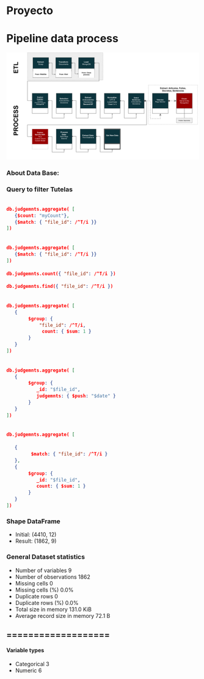 # Proyecto

# Pipeline data process

![pipeline](assets/data.png)

### About Data Base:

### Query to filter Tutelas

```json

db.judgemnts.aggregate( [
   {$count: "myCount"},
   {$match: { "file_id": /^T/i }}
])


db.judgemnts.aggregate( [
   {$match: { "file_id": /^T/i }}
])

db.judgemnts.count({ "file_id": /^T/i })

db.judgemnts.find({ "file_id": /^T/i })


db.judgemnts.aggregate( [
   {
        $group: {
            "file_id": /^T/i,
             count: { $sum: 1 }
        }
   }
])


db.judgemnts.aggregate( [
   {
        $group: {
           _id: "$file_id",
           judgemnts: { $push: "$date" }
        }
   }
])


db.judgemnts.aggregate( [

   {
         $match: { "file_id": /^T/i }
   },
   {
        $group: {
           _id: "$file_id",
           count: { $sum: 1 }
        }
   }
])

```


### Shape DataFrame
* Initial: (4410, 12)
* Result: (1862, 9)

### General Dataset statistics

* Number of variables	9
* Number of observations	1862
* Missing cells	0
* Missing cells (%)	0.0%
* Duplicate rows	0
* Duplicate rows (%)	0.0%
* Total size in memory	131.0 KiB
* Average record size in memory	72.1 B

## ===================

#### Variable types

* Categorical	3
* Numeric	6
